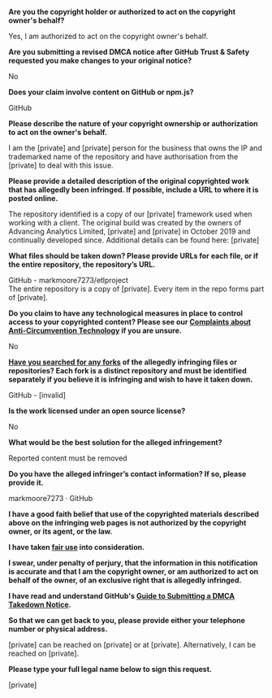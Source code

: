 **Are you the copyright holder or authorized to act on the copyright owner's behalf?**

Yes, I am authorized to act on the copyright owner's behalf.

**Are you submitting a revised DMCA notice after GitHub Trust & Safety requested you make changes to your original notice?**

No

**Does your claim involve content on GitHub or npm.js?**

GitHub

**Please describe the nature of your copyright ownership or authorization to act on the owner's behalf.**

I am the [private] and [private] person for the business that owns the IP and trademarked name of the repository and have authorisation from the [private] to deal with this issue.

**Please provide a detailed description of the original copyrighted work that has allegedly been infringed. If possible, include a URL to where it is posted online.**

The repository identified is a copy of our [private] framework used when working with a client. The original build was created by the owners of Advancing Analytics Limited, [private] and [private] in October 2019 and continually developed since. Additional details can be found here: [private]

**What files should be taken down? Please provide URLs for each file, or if the entire repository, the repository’s URL.**

GitHub - markmoore7273/etlproject  
The entire repository is a copy of [private]. Every item in the repo forms part of [private].

**Do you claim to have any technological measures in place to control access to your copyrighted content? Please see our <a href="https://docs.github.com/articles/guide-to-submitting-a-dmca-takedown-notice#complaints-about-anti-circumvention-technology">Complaints about Anti-Circumvention Technology</a> if you are unsure.**

No

**<a href="https://docs.github.com/articles/dmca-takedown-policy#b-what-about-forks-or-whats-a-fork">Have you searched for any forks</a> of the allegedly infringing files or repositories? Each fork is a distinct repository and must be identified separately if you believe it is infringing and wish to have it taken down.**

GitHub - [invalid]

**Is the work licensed under an open source license?**

No

**What would be the best solution for the alleged infringement?**

Reported content must be removed

**Do you have the alleged infringer’s contact information? If so, please provide it.**

markmoore7273 · GitHub

**I have a good faith belief that use of the copyrighted materials described above on the infringing web pages is not authorized by the copyright owner, or its agent, or the law.**

**I have taken <a href="https://www.lumendatabase.org/topics/22">fair use</a> into consideration.**

**I swear, under penalty of perjury, that the information in this notification is accurate and that I am the copyright owner, or am authorized to act on behalf of the owner, of an exclusive right that is allegedly infringed.**

**I have read and understand GitHub's <a href="https://docs.github.com/articles/guide-to-submitting-a-dmca-takedown-notice/">Guide to Submitting a DMCA Takedown Notice</a>.**

**So that we can get back to you, please provide either your telephone number or physical address.**

[private] can be reached on [private] or at [private]. Alternatively, I can be reached on [private].

**Please type your full legal name below to sign this request.**

[private]

